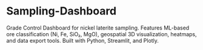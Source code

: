# Sampling-Dashboard
Grade Control Dashboard for nickel laterite sampling. Features ML-based ore classification (Ni, Fe, SiO₂, MgO), geospatial 3D visualization, heatmaps, and data export tools. Built with Python, Streamlit, and Plotly.
